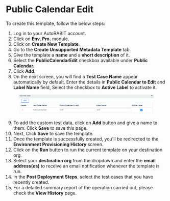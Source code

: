 # Public Calendar Edit

To create this template, follow the below steps:

1. Log in to your AutoRABIT account.
2. Click on **Env. Pro.** module.
3. Click on **Create New Template**.
4. Go to the **Create Unsupported Metadata Template** tab.
5. Give the template a **name** and a **short description** of it.
6. Select the **PublicCalendarEdit** checkbox available under **Public Calendar.**
7. Click **Add**.
8. On the next screen, you will find a **Test Case Name** appear automatically by default. Enter the details in **Public Calendar to Edit** and  **Label Name** field, Select the checkbox to **Active Label** to activate it.

<figure><img src="../../../../../../.gitbook/assets/image (28) (1) (1).png" alt=""><figcaption></figcaption></figure>

9. To add the custom test data, click on **Add** button and give a name to them. Click **Save** to save this page.
10. Next, Click **Save** to save the template.
11. Once the template is successfully created, you'll be redirected to the **Environment Provisioning History** screen.
12. Click on the **Run** button to run the current template on your destination org.
13. Select your **destination org** from the dropdown and enter the **email address(es)** to receive an email notification whenever the template is run.
14. In the **Post Deployment Steps**, select the test cases that you have recently created.&#x20;
15. For a detailed summary report of the operation carried out, please check the **View History** page.
